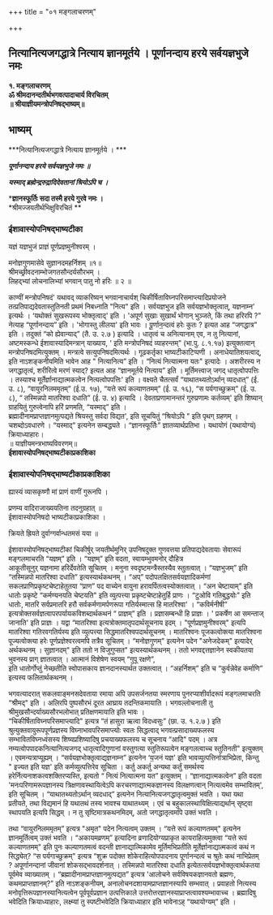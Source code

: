 +++
title = "०१ मङ्गलाचरणम्"

+++


## नित्यानित्यजगद्धात्रे नित्याय ज्ञानमूर्तये । पूर्णानन्दाय हरये सर्वयज्ञभुजे नमः

**१. मङ्गलाचरणम्  
ॐ श्रीमदानन्दतीर्थभगवत्पादाचार्य विरचितम्  
॥ श्रीयाज्ञीयमन्त्रोपनिषद्भाष्यम्॥**

## भाष्यम्

***नित्यानित्यजगद्धात्रे नित्याय ज्ञानमूर्तये । ***

***पूर्णानन्दाय हरये सर्वयज्ञभुजे नमः ॥***

***यस्माद् ब्रह्मेन्द्ररुद्रादिदेवतानां श्रियोऽपि च ।***

***ज्ञानस्फूर्तिः सदा तस्मै हरये गुरवे नमः ।**  
*श्रीमज्जयतीर्थभिक्षुविरचितं **

### **ईशावास्योपनिषद्भाष्यटीका**

यज्ञं यज्ञभुजं प्राज्ञं पूर्णप्रज्ञमुनीश्वरम् ।

मनोज्ञगुणमासेवे सुज्ञानदमहर्निशम् ॥१॥  
श्रीमच्छ्रीवदनाम्भोजगतसौन्दर्यसौरभम् ।  
लिहद्भ्यां लोचनालिभ्यां भगवान् पातु नो हरिः ॥ २ ॥

काण्वीं मन्त्रोपनिषदं' यथावद् व्याकरिष्यन् भगवानाचार्यश् चिकीर्षिताविघ्नपरिसमाप्त्यादिप्रयोजने तत्प्रतिपाद्यदेवतास्तुतिनती प्रथमं निबध्नाति "नित्य" इति । सर्वयज्ञभुज इति सर्वयज्ञभोक्तृत्वात्, यज्ञनाम्न’ इत्यर्थः । ‘यथोक्तं सुखरूपस्य भोक्तृत्वाद्' इति । 'अपूर्ण सुखाः सुखार्थं भोगान् भुञ्जते, किं तथा हरिरपि ?” नेत्याह “पूर्णानन्दाय” इति । 'भोगास्तु लीलया' इति भावः । पू॒र्णान॒न्दत्वं हरेः कुतः ? इत्यत आह “जगद्धात्र” इति । तदुक्तं “को ह्येवान्याद्” (तै. उ. २.७ ) इत्यादि । धातृत्वं च अनित्यानाम् एव, न तु नित्यानां, अष्टमस्कन्धे ईशावास्यादिमन्त्रान् याख्याय, ' इति मन्त्रोपनिषदं व्याहरन्तम्" (भा.पु. ८.१.१७) इत्युक्तत्वान् मन्त्रोपनिषदमित्युक्तम् । मन्त्रत्वे सत्युपनिषदमित्यर्थः । गूढकर्तृका भाष्यटीकाटिप्पणी । अनाधेयातिशयत्वाद्, इति नाऽशङ्कनीयमिति भावेन आह " नित्यानित्य” इति । “नित्यं नित्यात्मना यतः" इत्यादेः । अशरीरस्य न जगद्धातृत्वं, शरीरित्वे मरणं स्याद्? इत्यत आह “ज्ञानमूर्तये नित्याय” इति । मूर्तिमत्त्वाज् जगद् धातृत्वोपपत्तिः । तस्याश्च मूर्तेर्ज्ञानाद्यात्मकत्वेन नित्यत्वोपपत्तिः' इति । वक्ष्यते चैतत्सर्वं “याथातथ्यतोऽर्थान् व्यदधात्” (ई. उ. ८), “वायुरनिलममृतम्” (ई.उ. १७), “यत्ते रूपं कल्याणतमम्” (ई. उ. १६), “स पर्यगाच्छुक्रम्” (ई. उ. ८), “ तस्मिन्नपो मातरिश्वा दधाति” (ई. उ. ४) इत्यादि । देवताप्रणामानन्तरं गुरुप्रणामः कर्तव्यम्' इति शिष्यान् ग्राहयितुं गुरुत्वेनापि हरिं प्रणमति, “यस्माद्” इति ।  
ब्रह्मादीनामप्राप्तज्ञानमुत्पद्यते श्रियस्तु सर्वदा विद्यत', इति सूचयितुं “श्रियोऽपि " इति पृथग् ग्रहणम् । चशब्दोऽवधारणे । “यस्माद्” इत्यनेन सम्बद्ध्यते । “ज्ञानस्फूर्तिः” ज्ञातव्यार्थप्रतिभा । यथायोगं (यथायोग्यं) क्रियाध्याहारः।  
॥ याज्ञीयमन्त्रभाष्यविवरणम्॥  
**ईशावास्योपनिषद्भाष्यटीकाप्रकाशिका**

### ईशावास्योपनिषद्भाष्यटीकाप्रकाशिका

ह्यास्यं व्यासकृष्णौ मां प्राणं वाणीं गुरूनपि ।

प्रणम्य वादिराजाख्ययतिना तदनुग्रहात् ॥  
ईशावास्योपनिषदो भाष्यटीकाप्रकाशिका ।

क्रियते ह्रियते दुर्वाग्गर्वान्धतमसं यया ॥

ईशावास्योपनिषद्भाष्यटीकां चिकीर्षुर् जयतीर्थमुनिर् उपनिषदुक्त गुणवत्तया प्रतिपाद्यदेवतायाः सेवारूपं मङ्गलमाचरति “यज्ञम्” इति । “यज्ञम्” इति वदता, स्वायम्भुवमनोर् दौहित्र  
आकूतीसूनुर् यज्ञनामा हरिर्देवतेति सूचितम् । मनुना स्वदृष्टमन्त्रैस्तस्यैव स्तुतत्वात् । “यज्ञभुजम्” इति “तस्मिन्नपो मातरिश्वा दधाति” इत्यस्यार्थकथनम् । “अप्” पदोपलक्षितसर्वयज्ञादिकर्मणां सकलप्राणिप्रकृष्टचेष्टाहेतुतया “प्राण” पद वाच्येन वायुना हरावर्पितत्वस्योक्तत्वात् । “अन चेष्टायाम्” इति धातोः प्रकृष्टे “कर्मण्यनयति चेष्टयति" इति व्युत्पत्त्या प्रकृष्टचेष्टाहेतुर्हि प्राणः । “टुओवि गतिबुद्धयोः” इति धातोः, मातरि सर्वप्रमातरि हरौ सर्वकर्मणामर्पणरूपा गतिर्यस्मात्स हि मातरिश्वा' । “कविर्मनीषी” इत्यत्रोक्तसर्वज्ञत्वापरपर्यायकविशब्दार्थकथनं “ प्राज्ञम्” इति । प्रज्ञासम्बन्धी हि प्राज्ञः । ' प्रकर्षेण आ समन्ताज् जानाति' इति प्राज्ञः । यद्वा “मातरिश्वा इत्यत्रोक्तमातृपदार्थसूचनाय इदम् । "पूर्णप्रज्ञमुनीश्वरम्" इत्यपि मातरिश्वा गतिरवगतिर्यस्य इति व्युत्पत्त्या सिद्धमातरिश्वपदार्थसूचनम् । मातरिश्वनः पूजकत्वोक्त्या मातरिश्वना पूज्यत्वोक्त्या हरेः पूर्णप्रज्ञेश्वरत्वमपि तत्रैव सूचितम् । “मनोज्ञगुणम्" इत्यनेन पदेन "अनेजदेकम्" इत्यादेर् अर्थकथनम् । सुज्ञानदम्" इति ततो न विजुगुप्सत" इत्यस्यार्थकथनम् । ततो भगवद्दत्तज्ञानेन स्वकीयतया भुवनस्य प्राग् ज्ञातत्वात् । आत्मानं विशेषेण स्वयम् “गुपू रक्षणे”,  
इति धातोर्गोप्तुं नेच्छतीति स्वोपासकाय ज्ञानदानस्यार्थत उक्तत्वात् । “अहर्निशम्” इति च “कुर्वन्नेवेह कर्माणि” इत्यस्य फलितार्थकथनम् ।

भगवत्यादरात् सकलवाङ्मनसदेवताया रमाया अपि उपसर्जनतया स्मरणाय पुनरप्याशीर्वादरूपं मङ्गलमाचरति “श्रीमद्" इति । अलिरपि पुष्पसौरभं दूरत आघ्राय तदन्तिकमायाति । भगवल्लोचनाली तु श्रीमुखसौन्दर्याख्यसौरभलोभात् प्रतिक्षणमायाति इति भावः ।  
“चिकीर्षिताविघ्नपरिसमाप्त्यादि" इत्यत्र “तं हासुरा ऋत्वा विदध्वसुः” (छा. उ. १.२.७ ) इति श्रुत्युक्तवायुरूपपूर्णप्रज्ञस्य विघ्नाभावपरिसमाप्त्योः स्वतः सिद्धत्वाद् भगवत्प्रसादाख्यफलस्य सम्भावितविघ्नध्वंसस्य शिष्यप्रशिष्यादिषु प्रचयाख्यफलस्य च सूचनाय “आदि" पदम् । अत्र नम्यत्वोपपादकनित्यानित्यजगद् धातृत्वादिगुणानां वस्तुगत्या स्तुतिरूपत्वेन मङ्गलत्वाच्च स्तुतिनती" इत्युक्तम् । एवमन्यत्राप्यूह्यम् । “सर्वयज्ञभोक्तृत्वाद्यज्ञनाम्न” इत्यनेन ‘य॒जनं यज्ञ' इति भावव्युत्पत्तिर्नात्राभिप्रेता, किन्तु " इज्यत इति यज्ञ' इति कर्मव्युत्पत्तिरेव सूचिता । कर्तु अकर्तु अन्यथा कर्तुं समर्थस्य हरेर्नित्यनाशकत्वशक्तिरप्यस्ति, इत्यतो “ नित्यं नित्यात्मना यत” इत्युक्तम् । “ज्ञानाद्यात्मकत्वेन” इति वदता 'मनःपरिणामरूपज्ञानस्य त्रिक्षणावस्थायित्वेऽपि करचरणाद्यात्मकज्ञानस्य विलक्षणत्वान् नित्यत्वमेव सम्भावितम्', इति सूचितम् । “याथातथ्यतोऽर्थान् व्यदधाद्” इत्यनेन नित्यानित्यजगद्धातृत्वमुक्तं भवति । यथा यथा प्रतीयते, तथा विद्यमानं हि यथातथं तस्य भावश्च याथातथ्यम् । एवं च बहुकालस्थायिक्षित्याद्यर्थान् सृष्ट्वा स्थापयति इत्यपि सिद्धम् । न तु सृष्टिमात्रकथनमिदम्, अतो जगद्धातृत्वमपि उक्तं भवति ।

तथा “वायुरनिलममृतम्” इत्यत्र "अमृत" पदेन नित्यत्वम् उक्तम् । “यत्ते रूपं कल्याणतमम्" इत्यनेन ज्ञानमूर्तित्वम् उक्तं भवति । “अकायमव्रणम्” इत्यादिना व्रणादियोग्यप्राकृत कायराहित्यमुक्त्वा “यत्ते रूपं कल्याणतमम्" इति पुनः कल्याणतमत्वं वदन्ती ज्ञानाद्यात्मिकामेव मूर्तिमभिप्रतीति मूर्तेर्ज्ञानाद्यात्मकत्वं कथं न सिद्ध्येत्? “स पर्यगाच्छुक्रम्" इत्यत्र “शुक्र पदोक्त शोकेराहित्योपपादनाय पूर्णानन्दत्वं च श्रुतेः कथं नाभिप्रेतम् ? अपूर्णानन्दानां जीवानां शोकसद्भावदर्शनात् । तस्मिन्नपो मातरिश्वा दधाति इत्येतत्सर्वयज्ञभोक्तृत्वार्थकतया पूर्वमेव व्याख्यातम् । “ब्रह्मादीनामप्राप्तज्ञानमुत्पद्यत” इत्यत्र 'आलोचने सर्वविषयकज्ञानवतो ब्रह्मणः, कथमप्राप्तज्ञानम्?” इति नाऽशङ्कनीयम्, अनालोचनदशायामप्राप्तज्ञानस्यापि सम्भवात् । प्रवाहतो नित्यस्य मनोवृत्तिरूपज्ञानस्यानित्यत्वेन पूर्वपूर्वप्रज्ञान उत्पत्तिकाले उत्तरोत्तरज्ञानस्याप्राप्तत्वावश्यम्भावाच्च । ब्रह्मादिषु भवेदिति क्रियाध्याहारः, लक्ष्म्यां तु स्पष्टीभवेदिति क्रियाध्याहार इति भावेनाऽह् “यथायोग्यम्” इति ।

